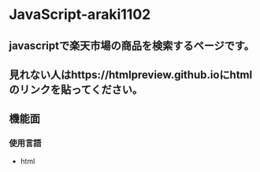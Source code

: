 # JavaScript-araki1102

## javascriptで楽天市場の商品を検索するページです。

## 見れない人はhttps://htmlpreview.github.ioにhtmlのリンクを貼ってください。

## 機能面

### 使用言語

- html
